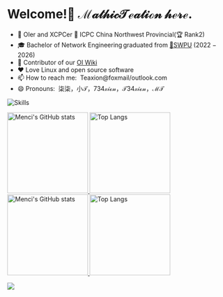 # $\text{Welcome!}$👋 $\mathcal{MathicTeation\ here.}$

<!--
**MathicTeaxion/MathicTeaxion** is a ✨ _special_ ✨ repository because its `README.md` (this file) appears on your GitHub profile.

Here are some ideas to get you started:-->

* 🎈 $\mathrm{OIer\ and\ XCPCer}$ 🥇 $\mathrm{ICPC\ China\ Northwest\ Provincial(}$🏆 $\mathrm{Rank2)}$
* 🎓 $\mathrm{Bachelor\ of\ Network\ Engineering\,graduated\ from}$ [🏫SWPU](https://www.swpu.edu.cn/) $\mathcal{(2022 - 2026)}$
* 🌟 $\mathrm{Contributor\ of\ our\ }$[OI Wiki](https://github.com/OI-wiki)
* ❤️ $\mathrm{Love\ Linux\ and\ open\ source\ software}$
* 📫 $\mathrm{How\ to\ reach\ me:\ }$ $\text{Teaxion@foxmail/outlook.com}$
* 😄 $\mathrm{Pronouns:\ }$ $\mathcal{柒柒，小T，734xion，T34xion，MT}$

![Skills](https://skillicons.dev/icons?i=c,cpp,py,html,github,js,css,php,go,md,linux,vim,vscode,azure,cloudflare,docker,git,mysql,redis,nginx,nodejs,vue)

<a href="https://github-readme-stats-one-bice.vercel.app/api?username=MathicTeaxion&show_icons=true&include_all_commits=true&role=OWNER,ORGANIZATION_MEMBER#gh-light-mode-only" target="_blank">
  <img src="https://github-readme-stats-one-bice.vercel.app/api?username=MathicTeaxion&show_icons=true&include_all_commits=true&role=OWNER,ORGANIZATION_MEMBER#gh-light-mode-only" alt="Menci's GitHub stats" height="185px">
</a>
<a href="https://github-readme-stats-one-bice.vercel.app/api/top-langs/?username=MathicTeaxion&layout=compact&langs_count=8&include_all_commits=true&role=OWNER,ORGANIZATION_MEMBER#gh-light-mode-only">
  <img src="https://github-readme-stats-one-bice.vercel.app/api/top-langs/?username=MathicTeaxion&layout=compact&langs_count=8&include_all_commits=true&role=OWNER,ORGANIZATION_MEMBER#gh-light-mode-only" alt="Top Langs" height="185px">
</a>

<a href="https://github-readme-stats-one-bice.vercel.app/api?username=MathicTeaxion&theme=calm&show_icons=true&include_all_commits=true&role=OWNER,ORGANIZATION_MEMBER#gh-dark-mode-only" target="_blank">
  <img src="https://github-readme-stats-one-bice.vercel.app/api?username=MathicTeaxion&theme=calm&show_icons=true&include_all_commits=true&role=OWNER,ORGANIZATION_MEMBER#gh-dark-mode-only" alt="Menci's GitHub stats" height="185px">
</a>

<a href="https://github-readme-stats-one-bice.vercel.app/api/top-langs/?username=MathicTeaxion&theme=calm&layout=compact&langs_count=8&include_all_commits=true&role=OWNER,ORGANIZATION_MEMBER#gh-dark-mode-only">
  <img src="https://github-readme-stats-one-bice.vercel.app/api/top-langs/?username=MathicTeaxion&theme=calm&layout=compact&langs_count=8&include_all_commits=true&role=OWNER,ORGANIZATION_MEMBER#gh-dark-mode-only" alt="Top Langs" height="185px">
</a>

![](https://luogu.wao3.cn/api/practice?id=127365&card_width=1200)
